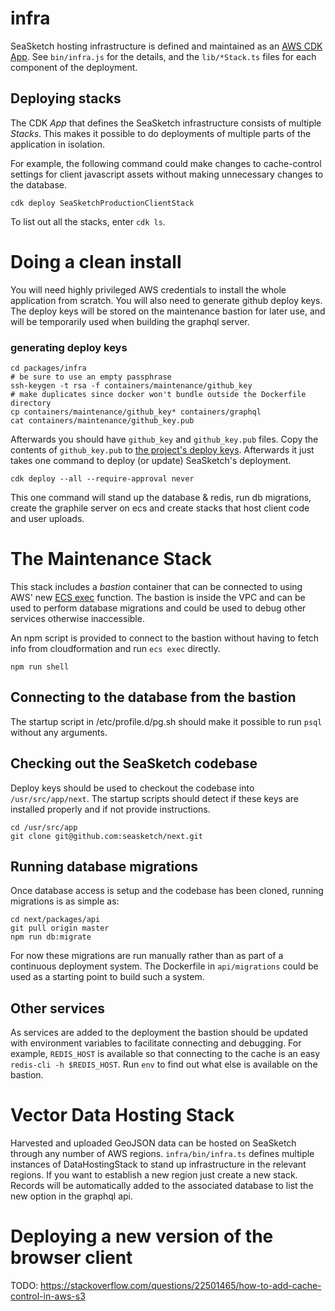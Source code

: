 # infra

SeaSketch hosting infrastructure is defined and maintained as an [AWS CDK App](https://docs.aws.amazon.com/cdk/latest/guide/home.html). See `bin/infra.js` for the details, and the `lib/*Stack.ts` files for each component of the deployment.

## Deploying stacks

The CDK _App_ that defines the SeaSketch infrastructure consists of multiple _Stacks_. This makes it possible to do deployments of multiple parts of the application in isolation.

For example, the following command could make changes to cache-control settings for client javascript assets without making unnecessary changes to the database.

```
cdk deploy SeaSketchProductionClientStack
```

To list out all the stacks, enter `cdk ls`.

# Doing a clean install

You will need highly privileged AWS credentials to install the whole application from scratch. You will also need to generate github deploy keys. The deploy keys will be stored on the maintenance bastion for later use, and will be temporarily used when building the graphql server.

### generating deploy keys

```
cd packages/infra
# be sure to use an empty passphrase
ssh-keygen -t rsa -f containers/maintenance/github_key
# make duplicates since docker won't bundle outside the Dockerfile directory
cp containers/maintenance/github_key* containers/graphql
cat containers/maintenance/github_key.pub
```

Afterwards you should have `github_key` and `github_key.pub` files. Copy the contents of `github_key.pub` to [the project's deploy keys](https://github.com/seasketch/next/settings/keys). Afterwards it just takes one command to deploy (or update) SeaSketch's deployment.

```
cdk deploy --all --require-approval never
```

This one command will stand up the database & redis, run db migrations, create the graphile server on ecs and create stacks that host client code and user uploads.

# The Maintenance Stack

This stack includes a _bastion_ container that can be connected to using AWS' new [ECS exec](https://docs.aws.amazon.com/AmazonECS/latest/developerguide/ecs-exec.html) function. The bastion is inside the VPC and can be used to perform database migrations and could be used to debug other services otherwise inaccessible.

An npm script is provided to connect to the bastion without having to fetch info from cloudformation and run `ecs exec` directly.

```
npm run shell
```

## Connecting to the database from the bastion

The startup script in /etc/profile.d/pg.sh should make it possible to run `psql` without any arguments.

## Checking out the SeaSketch codebase

Deploy keys should be used to checkout the codebase into `/usr/src/app/next`. The startup scripts should detect if these keys are installed properly and if not provide instructions.

```
cd /usr/src/app
git clone git@github.com:seasketch/next.git
```

## Running database migrations

Once database access is setup and the codebase has been cloned, running migrations is as simple as:

```
cd next/packages/api
git pull origin master
npm run db:migrate
```

For now these migrations are run manually rather than as part of a continuous deployment system. The Dockerfile in `api/migrations` could be used as a starting point to build such a system.

## Other services

As services are added to the deployment the bastion should be updated with environment variables to facilitate connecting and debugging. For example, `REDIS_HOST` is available so that connecting to the cache is an easy `redis-cli -h $REDIS_HOST`. Run `env` to find out what else is available on the bastion.

# Vector Data Hosting Stack

Harvested and uploaded GeoJSON data can be hosted on SeaSketch through any number of AWS regions. `infra/bin/infra.ts` defines multiple instances of DataHostingStack to stand up infrastructure in the relevant regions. If you want to establish a new region just create a new stack. Records will be automatically added to the associated database to list the new option in the graphql api.

# Deploying a new version of the browser client

TODO: https://stackoverflow.com/questions/22501465/how-to-add-cache-control-in-aws-s3

```

```
